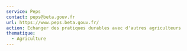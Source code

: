 ```yaml
---
service: Peps
contact: peps@beta.gouv.fr
url: https://www.peps.beta.gouv.fr/
action: Echanger des pratiques durables avec d'autres agriculteurs
thematique:
  - Agriculture
---
```

